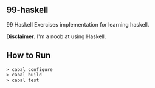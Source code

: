 ## 99-haskell

99 Haskell Exercises implementation for learning haskell.

**Disclaimer.** I'm a noob at using Haskell.

## How to Run

```
> cabal configure
> cabal build
> cabal test
```